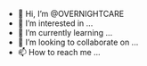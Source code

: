 - 👋 Hi, I’m @OVERNIGHTCARE
- 👀 I’m interested in ...
- 🌱 I’m currently learning ...
- 💞️ I’m looking to collaborate on ...
- 📫 How to reach me ...

<!---
OVERNIGHTCARE/OVERNIGHTCARE is a ✨ special ✨ repository because its `README.md` (this file) appears on your GitHub profile.
You can click the Preview link to take a look at your changes.
--->
